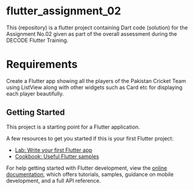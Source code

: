 # flutter_assignment_02

This (repository) is a flutter project containing Dart code (solution) for the Assignment No.02 given as part of the overall assessment during the DECODE Flutter Training.

# Requirements

Create a Flutter app showing all the players of the Pakistan Cricket Team using ListView along with other widgets such as Card etc for displaying each player beautifully.

## Getting Started

This project is a starting point for a Flutter application.

A few resources to get you started if this is your first Flutter project:

- [Lab: Write your first Flutter app](https://docs.flutter.dev/get-started/codelab)
- [Cookbook: Useful Flutter samples](https://docs.flutter.dev/cookbook)

For help getting started with Flutter development, view the
[online documentation](https://docs.flutter.dev/), which offers tutorials,
samples, guidance on mobile development, and a full API reference.

